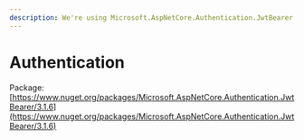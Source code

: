 ```yaml
---
description: We're using Microsoft.AspNetCore.Authentication.JwtBearer.
---
```


# Authentication

Package: [https://www.nuget.org/packages/Microsoft.AspNetCore.Authentication.JwtBearer/3.1.6](https://www.nuget.org/packages/Microsoft.AspNetCore.Authentication.JwtBearer/3.1.6)



